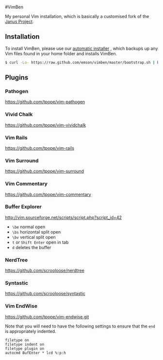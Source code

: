 #VimBen

My personal Vim installation, which is basically a customised fork of the [Janus Project](https://github.com/carlhuda/janus/).

## Installation

To install VimBen, please use our [automatic
installer](https://github.com/emson/vimben/blob/master/bootstrap.sh)
, which backups up any Vim files found in your home folder and installs
VimBen.

```bash
$ curl -Lo- https://raw.github.com/emson/vimben/master/bootstrap.sh | bash
```

## Plugins


### Pathogen
<https://github.com/tpope/vim-pathogen>

### Vivid Chalk
<https://github.com/tpope/vim-vividchalk>

### Vim Rails

<https://github.com/tpope/vim-rails>

### Vim Surround

<https://github.com/tpope/vim-surround>

### Vim Commentary

<https://github.com/tpope/vim-commentary>

### Buffer Explorer

<http://vim.sourceforge.net/scripts/script.php?script_id=42>

* `\be` normal open
* `\bs` horizontal split open
* `\bv` vertical split open
* `t` or `Shift Enter` open in tab
* `d` deletes the buffer

### NerdTree

<https://github.com/scrooloose/nerdtree>

### Syntastic

<https://github.com/scrooloose/syntastic>

### Vim EndWise

<https://github.com/tpope/vim-endwise.git>

Note that you will need to have the following settings to ensure that
the `end` is appropriately indented.
    
    filetype on
    filetype indent on
    filetype plugin on
    autocmd BufEnter * lcd %:p:h




